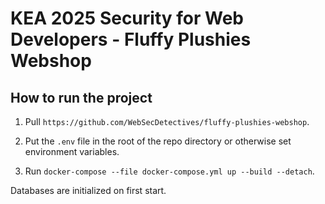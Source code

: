 # KEA 2025 Security for Web Developers - Fluffy Plushies Webshop

## How to run the project

1. Pull `https://github.com/WebSecDetectives/fluffy-plushies-webshop`.

2. Put the `.env` file in the root of the repo directory or otherwise set environment variables.

3. Run `docker-compose --file docker-compose.yml up --build --detach`.

Databases are initialized on first start.
